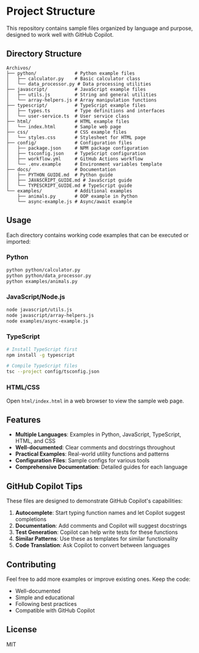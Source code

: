# Project Structure

This repository contains sample files organized by language and purpose, designed to work well with GitHub Copilot.

## Directory Structure

```
Archivos/
├── python/              # Python example files
│   ├── calculator.py    # Basic calculator class
│   └── data_processor.py # Data processing utilities
├── javascript/          # JavaScript example files
│   ├── utils.js         # String and general utilities
│   └── array-helpers.js # Array manipulation functions
├── typescript/          # TypeScript example files
│   ├── types.ts         # Type definitions and interfaces
│   └── user-service.ts  # User service class
├── html/                # HTML example files
│   └── index.html       # Sample web page
├── css/                 # CSS example files
│   └── styles.css       # Stylesheet for HTML page
├── config/              # Configuration files
│   ├── package.json     # NPM package configuration
│   ├── tsconfig.json    # TypeScript configuration
│   ├── workflow.yml     # GitHub Actions workflow
│   └── .env.example     # Environment variables template
├── docs/                # Documentation
│   ├── PYTHON_GUIDE.md  # Python guide
│   ├── JAVASCRIPT_GUIDE.md # JavaScript guide
│   └── TYPESCRIPT_GUIDE.md # TypeScript guide
└── examples/            # Additional examples
    ├── animals.py       # OOP example in Python
    └── async-example.js # Async/await example
```

## Usage

Each directory contains working code examples that can be executed or imported:

### Python
```bash
python python/calculator.py
python python/data_processor.py
python examples/animals.py
```

### JavaScript/Node.js
```bash
node javascript/utils.js
node javascript/array-helpers.js
node examples/async-example.js
```

### TypeScript
```bash
# Install TypeScript first
npm install -g typescript

# Compile TypeScript files
tsc --project config/tsconfig.json
```

### HTML/CSS
Open `html/index.html` in a web browser to view the sample web page.

## Features

- **Multiple Languages**: Examples in Python, JavaScript, TypeScript, HTML, and CSS
- **Well-documented**: Clear comments and docstrings throughout
- **Practical Examples**: Real-world utility functions and patterns
- **Configuration Files**: Sample configs for various tools
- **Comprehensive Documentation**: Detailed guides for each language

## GitHub Copilot Tips

These files are designed to demonstrate GitHub Copilot's capabilities:

1. **Autocomplete**: Start typing function names and let Copilot suggest completions
2. **Documentation**: Add comments and Copilot will suggest docstrings
3. **Test Generation**: Copilot can help write tests for these functions
4. **Similar Patterns**: Use these as templates for similar functionality
5. **Code Translation**: Ask Copilot to convert between languages

## Contributing

Feel free to add more examples or improve existing ones. Keep the code:
- Well-documented
- Simple and educational
- Following best practices
- Compatible with GitHub Copilot

## License

MIT
